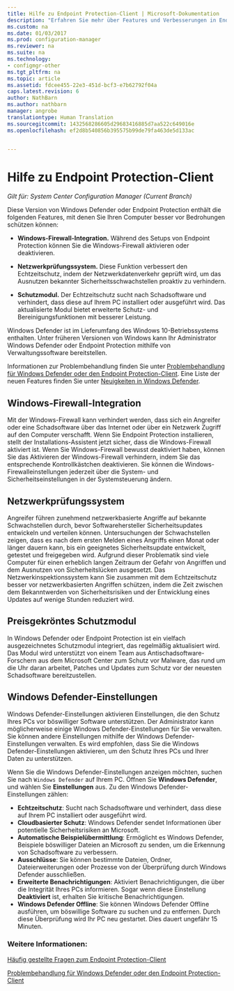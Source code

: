 ```yaml
---
title: Hilfe zu Endpoint Protection-Client | Microsoft-Dokumentation
description: "Erfahren Sie mehr über Features und Verbesserungen in Endpoint Protection, mit denen Sie Ihren Computer besser vor Angriffen schützen können."
ms.custom: na
ms.date: 01/03/2017
ms.prod: configuration-manager
ms.reviewer: na
ms.suite: na
ms.technology:
- configmgr-other
ms.tgt_pltfrm: na
ms.topic: article
ms.assetid: fdcee455-22e3-451d-bcf3-e7b62792f04a
caps.latest.revision: 6
author: NathBarn
ms.author: nathbarn
manager: angrobe
translationtype: Human Translation
ms.sourcegitcommit: 1432568286605d29683416885d7aa522c649016e
ms.openlocfilehash: ef2d8b540856b395575b99de79fa463de5d133ac


---
```

# <a name="endpoint-protection-client-help"></a>Hilfe zu Endpoint Protection-Client

*Gilt für: System Center Configuration Manager (Current Branch)*


Diese Version von Windows Defender oder Endpoint Protection enthält die folgenden Features, mit denen Sie Ihren Computer besser vor Bedrohungen schützen können:  

-   **Windows-Firewall-Integration.** Während des Setups von Endpoint Protection können Sie die Windows-Firewall aktivieren oder deaktivieren.  

-   **Netzwerkprüfungssystem.** Diese Funktion verbessert den Echtzeitschutz, indem der Netzwerkdatenverkehr geprüft wird, um das Ausnutzen bekannter Sicherheitsschwachstellen proaktiv zu verhindern.  

-   **Schutzmodul.** Der Echtzeitschutz sucht nach Schadsoftware und verhindert, dass diese auf Ihrem PC installiert oder ausgeführt wird. Das aktualisierte Modul bietet erweiterte Schutz- und Bereinigungsfunktionen mit besserer Leistung.  

Windows Defender ist im Lieferumfang des Windows 10-Betriebssystems enthalten.  Unter früheren Versionen von Windows kann Ihr Administrator Windows Defender oder Endpoint Protection mithilfe von Verwaltungssoftware bereitstellen.

Informationen zur Problembehandlung finden Sie unter [Problembehandlung für Windows Defender oder den Endpoint Protection-Client](troubleshoot-endpoint-client.md). Eine Liste der neuen Features finden Sie unter [Neuigkeiten in Windows Defender](https://support.microsoft.com/help/29276/windows-10-whats-new-in-windows-defender).

## <a name="windows-firewall-integration"></a>Windows-Firewall-Integration  
 Mit der Windows-Firewall kann verhindert werden, dass sich ein Angreifer oder eine Schadsoftware über das Internet oder über ein Netzwerk Zugriff auf den Computer verschafft. Wenn Sie Endpoint Protection installieren, stellt der Installations-Assistent jetzt sicher, dass die Windows-Firewall aktiviert ist. Wenn Sie Windows-Firewall bewusst deaktiviert haben, können Sie das Aktivieren der Windows-Firewall verhindern, indem Sie das entsprechende Kontrollkästchen deaktivieren. Sie können die Windows-Firewalleinstellungen jederzeit über die System- und Sicherheitseinstellungen in der Systemsteuerung ändern.  

## <a name="network-inspection-system"></a>Netzwerkprüfungssystem  
 Angreifer führen zunehmend netzwerkbasierte Angriffe auf bekannte Schwachstellen durch, bevor Softwarehersteller Sicherheitsupdates entwickeln und verteilen können. Untersuchungen der Schwachstellen zeigen, dass es nach dem ersten Melden eines Angriffs einen Monat oder länger dauern kann, bis ein geeignetes Sicherheitsupdate entwickelt, getestet und freigegeben wird. Aufgrund dieser Problematik sind viele Computer für einen erheblich langen Zeitraum der Gefahr von Angriffen und dem Ausnutzen von Sicherheitslücken ausgesetzt. Das Netzwerkinspektionssystem kann Sie zusammen mit dem Echtzeitschutz besser vor netzwerkbasierten Angriffen schützen, indem die Zeit zwischen dem Bekanntwerden von Sicherheitsrisiken und der Entwicklung eines Updates auf wenige Stunden reduziert wird.  

## <a name="award-winning-protection-engine"></a>Preisgekröntes Schutzmodul  
 In Windows Defender oder Endpoint Protection ist ein vielfach ausgezeichnetes Schutzmodul integriert, das regelmäßig aktualisiert wird. Das Modul wird unterstützt von einem Team aus Antischadsoftware-Forschern aus dem Microsoft Center zum Schutz vor Malware, das rund um die Uhr daran arbeitet, Patches und Updates zum Schutz vor der neuesten Schadsoftware bereitzustellen.  

## <a name="windows-defender-settings"></a>Windows Defender-Einstellungen
Windows Defender-Einstellungen aktivieren Einstellungen, die den Schutz Ihres PCs vor böswilliger Software unterstützen. Der Administrator kann möglicherweise einige Windows Defender-Einstellungen für Sie verwalten. Sie können andere Einstellungen mithilfe der Windows Defender-Einstellungen verwalten. Es wird empfohlen, dass Sie die Windows Defender-Einstellungen aktivieren, um den Schutz Ihres PCs und Ihrer Daten zu unterstützen.

Wenn Sie die Windows Defender-Einstellungen anzeigen möchten, suchen Sie nach `Windows Defender` auf Ihrem PC. Öffnen Sie **Windows Defender**, und wählen Sie **Einstellungen** aus. Zu den Windows Defender-Einstellungen zählen:
- **Echtzeitschutz**: Sucht nach Schadsoftware und verhindert, dass diese auf Ihrem PC installiert oder ausgeführt wird.
- **Cloudbasierter Schutz**: Windows Defender sendet Informationen über potentielle Sicherheitsrisiken an Microsoft.
- **Automatische Beispielübermittlung**: Ermöglicht es Windows Defender, Beispiele böswilliger Dateien an Microsoft zu senden, um die Erkennung von Schadsoftware zu verbessern.
- **Ausschlüsse**: Sie können bestimmte Dateien, Ordner, Dateierweiterungen oder Prozesse von der Überprüfung durch Windows Defender ausschließen.
- **Erweiterte Benachrichtigungen**: Aktiviert Benachrichtigungen, die über die Integrität Ihres PCs informieren. Sogar wenn diese Einstellung **Deaktiviert** ist, erhalten Sie kritische Benachrichtigungen.
- **Windows Defender Offline**: Sie können Windows Defender Offline ausführen, um böswillige Software zu suchen und zu entfernen. Durch diese Überprüfung wird Ihr PC neu gestartet. Dies dauert ungefähr 15 Minuten.

### <a name="see-also"></a>Weitere Informationen:  
 [Häufig gestellte Fragen zum Endpoint Protection-Client](endpoint-protection-client-faq.md)   

 [Problembehandlung für Windows Defender oder den Endpoint Protection-Client](troubleshoot-endpoint-client.md)



<!--HONumber=Jan17_HO1-->


